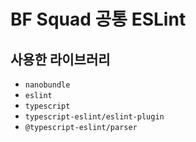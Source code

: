 # BF Squad 공통 ESLint

## 사용한 라이브러리

- `nanobundle`
- `eslint`
- `typescript`
- `typescript-eslint/eslint-plugin`
- `@typescript-eslint/parser`
